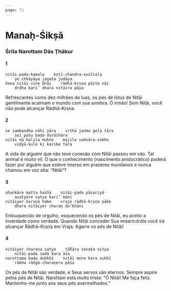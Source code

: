 ```yaml
---
page: 71
---
```


# Manaḥ-Śikṣā

### Śrīla Narottam Dās Ṭhākur

#### 1

    nitāi-pada-kamala    koṭī-chandra-suśītala
        ye chhāyāya jagata juḍāya
    hena nitāi vine bhāi    rādhā-kṛṣṇa pāite nāi
        dṛḍha kari’ dhara nitāira pāya

Refrescantes como dez milhões de luas, os pés de lótus de Nitāi gentilmente acalmam o mundo com sua sombra. Ó irmão! Sem Nitāi, você não pode alcançar Rādhā–Kṛṣṇa.

#### 2

    se sambandha nāhi yāra    vṛthā janma gela tāra
        sei paśu baḍa durāchāra
    nitāi nā balila mukhe    majila saṁsāra-sukhe
        vidyā-kule ki karibe tāra

A vida de alguém que não teve conexão com Nitāi passou em vão. Tal animal é muito vil. O que o conhecimento (nascimento aristocrático) poderá fazer por alguém que esteve imerso em prazeres mundanos e nunca chamou em voz alta: “Nitāi”?

#### 3

    ahaṅkāre matta haiñā    nitāi-pada pāsariyā
        asatyere satya kari’ māni
    nitāiyer karuṇā habe    vraje rādhā-kṛṣṇa pābe
        dhara nitāiyer charaṇ du’khāni

Enlouquecido de orgulho, esquecendo os pés de Nitāi, eu aceito a inverdade como verdade. Quando Nitāi conceder Sua misericórdia você irá alcançar Rādhā–Kṛṣṇa em Vraja. Agarre os pés de Nitāi!

#### 4

    nitāiyer charaṇa satya    tā̐hāra sevaka nitya
        nitāi-pada sadā kara āśa
    narottama baḍa duḥkhī    nitāi more kara sukhī
        rākha rāṅgā-charaṇera pāśa

Os pés de Nitāi são verdade, e Seus servos são eternos. Sempre aspire pelos pés de Nitāi. Narottam está muito triste: “Ó Nitāi! Me faça feliz. Mantenha-me junto aos seus pés avermelhados.”


